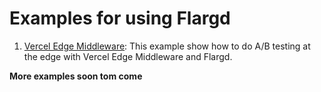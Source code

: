 # Examples for using Flargd

1. [Vercel Edge Middleware](/edge-functions/vercel-edge-middleware-nextjs/): This example show how to do A/B testing at the edge with Vercel Edge Middleware and Flargd.

**More examples soon tom come**
